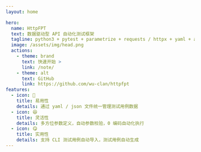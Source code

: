 ```yaml
---
layout: home

hero:
  name: HttpFPT
  text: 数据驱动型 API 自动化测试框架
  tagline: python3 + pytest + parametrize + requests / httpx + yaml + allure + redis + mysql + pydantic + log + 飞书 / 钉钉 /企微/ 邮箱通知...
  image: /assets/img/head.png
  actions:
    - theme: brand
      text: 快速开始 >
      link: /note/
    - theme: alt
      text: GitHub
      link: https://github.com/wu-clan/httpfpt
features:
  - icon: 🤗
    title: 易用性
    details: 通过 yaml / json 文件统一管理测试用例数据
  - icon: 😆
    title: 灵活性
    details: 多方位参数定义，自动参数校验，0 编码自动化执行
  - icon: 😋
    title: 实用性
    details: 支持 CLI 测试用例自动导入，测试用例自动生成
---
```


